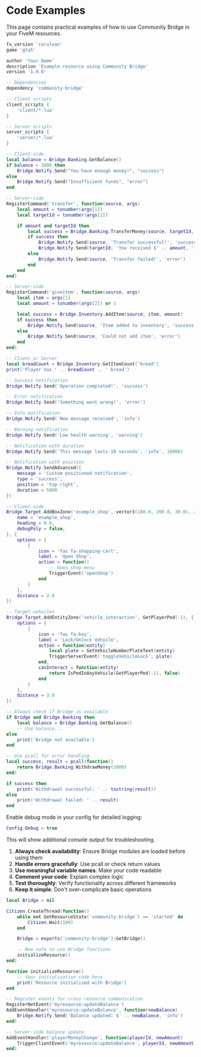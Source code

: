 # Code Examples

This page contains practical examples of how to use Community Bridge in your FiveM resources.



```lua
fx_version 'cerulean'
game 'gta5'

author 'Your Name'
description 'Example resource using Community Bridge'
version '1.0.0'

-- Dependencies
dependency 'community-bridge'

-- Client scripts
client_scripts {
    'client/*.lua'
}

-- Server scripts
server_scripts {
    'server/*.lua'
}
```



```lua
-- Client-side
local balance = Bridge.Banking.GetBalance()
if balance > 1000 then
    Bridge.Notify.Send("You have enough money!", "success")
else
    Bridge.Notify.Send("Insufficient funds", "error")
end
```


```lua
-- Server-side
RegisterCommand('transfer', function(source, args)
    local amount = tonumber(args[1])
    local targetId = tonumber(args[2])

    if amount and targetId then
        local success = Bridge.Banking.TransferMoney(source, targetId, amount)
        if success then
            Bridge.Notify.Send(source, 'Transfer successful!', 'success')
            Bridge.Notify.Send(targetId, 'You received $' .. amount, 'info')
        else
            Bridge.Notify.Send(source, 'Transfer failed!', 'error')
        end
    end
end)
```



```lua
-- Server-side
RegisterCommand('giveitem', function(source, args)
    local item = args[1]
    local amount = tonumber(args[2]) or 1

    local success = Bridge.Inventory.AddItem(source, item, amount)
    if success then
        Bridge.Notify.Send(source, 'Item added to inventory', 'success')
    else
        Bridge.Notify.Send(source, 'Could not add item', 'error')
    end
end)
```


```lua
-- Client or Server
local breadCount = Bridge.Inventory.GetItemCount('bread')
print('Player has ' .. breadCount .. ' bread')
```



```lua
-- Success notification
Bridge.Notify.Send('Operation completed!', 'success')

-- Error notification
Bridge.Notify.Send('Something went wrong!', 'error')

-- Info notification
Bridge.Notify.Send('New message received', 'info')

-- Warning notification
Bridge.Notify.Send('Low health warning', 'warning')
```


```lua
-- Notification with duration
Bridge.Notify.Send('This message lasts 10 seconds', 'info', 10000)

-- Notification with position
Bridge.Notify.SendAdvanced({
    message = 'Custom positioned notification',
    type = 'success',
    position = 'top-right',
    duration = 5000
})
```



```lua
-- Client-side
Bridge.Target.AddBoxZone('example_shop', vector3(100.0, 200.0, 30.0), 2.0, 2.0, {
    name = 'example_shop',
    heading = 0.0,
    debugPoly = false,
}, {
    options = {
        {
            icon = 'fas fa-shopping-cart',
            label = 'Open Shop',
            action = function()
                -- Open shop menu
                TriggerEvent('openShop')
            end
        }
    },
    distance = 2.0
})
```


```lua
-- Target vehicles
Bridge.Target.AddEntityZone('vehicle_interaction', GetPlayerPed(-1), {
    options = {
        {
            icon = 'fas fa-key',
            label = 'Lock/Unlock Vehicle',
            action = function(entity)
                local plate = GetVehicleNumberPlateText(entity)
                TriggerServerEvent('toggleVehicleLock', plate)
            end,
            canInteract = function(entity)
                return IsPedInAnyVehicle(GetPlayerPed(-1), false)
            end
        }
    },
    distance = 3.0
})
```



```lua
-- Always check if Bridge is available
if Bridge and Bridge.Banking then
    local balance = Bridge.Banking.GetBalance()
    -- Use balance...
else
    print('Bridge not available')
end

-- Use pcall for error handling
local success, result = pcall(function()
    return Bridge.Banking.WithdrawMoney(1000)
end)

if success then
    print('Withdrawal successful: ' .. tostring(result))
else
    print('Withdrawal failed: ' .. result)
end
```


Enable debug mode in your config for detailed logging:

```lua
Config.Debug = true
```

This will show additional console output for troubleshooting.


1. **Always check availability**: Ensure Bridge modules are loaded before using them
2. **Handle errors gracefully**: Use pcall or check return values
3. **Use meaningful variable names**: Make your code readable
4. **Comment your code**: Explain complex logic
5. **Test thoroughly**: Verify functionality across different frameworks
6. **Keep it simple**: Don't over-complicate basic operations



```lua
local Bridge = nil

Citizen.CreateThread(function()
    while not GetResourceState('community-bridge') == 'started' do
        Citizen.Wait(100)
    end

    Bridge = exports['community-bridge']:GetBridge()

    -- Now safe to use Bridge functions
    initializeResource()
end)

function initializeResource()
    -- Your initialization code here
    print('Resource initialized with Bridge')
end
```


```lua
-- Register events for cross-resource communication
RegisterNetEvent('myresource:updateBalance')
AddEventHandler('myresource:updateBalance', function(newBalance)
    Bridge.Notify.Send('Balance updated: $' .. newBalance, 'info')
end)

-- Server-side balance update
AddEventHandler('playerMoneyChange', function(playerId, newAmount)
    TriggerClientEvent('myresource:updateBalance', playerId, newAmount)
end)
```

